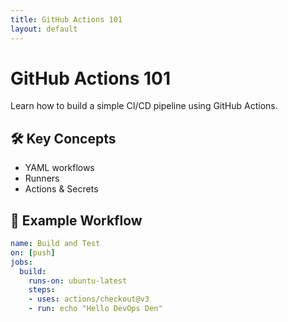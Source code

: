 ```yaml
---
title: GitHub Actions 101
layout: default
---
```


# GitHub Actions 101

Learn how to build a simple CI/CD pipeline using GitHub Actions.

## 🛠️ Key Concepts

- YAML workflows
- Runners
- Actions & Secrets

## 🚀 Example Workflow

```yaml
name: Build and Test
on: [push]
jobs:
  build:
    runs-on: ubuntu-latest
    steps:
    - uses: actions/checkout@v3
    - run: echo "Hello DevOps Den"

